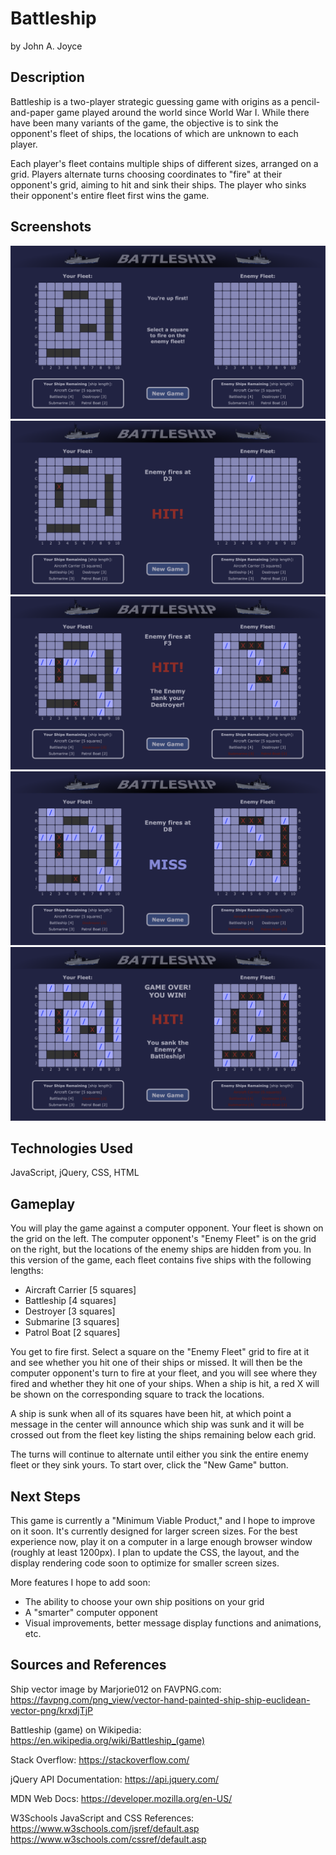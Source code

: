 # Battleship

by John A. Joyce 

## Description

Battleship is a two-player strategic guessing game with origins as a pencil-and-paper game played around the world since World War I. While there have been many variants of the game, the objective is to sink the opponent's fleet of ships, the locations of which are unknown to each player. 

Each player's fleet contains multiple ships of different sizes, arranged on a grid. Players alternate turns choosing coordinates to "fire" at their opponent's grid, aiming to hit and sink their ships. The player who sinks their opponent's entire fleet first wins the game. 

## Screenshots 

![Screenshot 1](images/screenshot-1.png) 
![Screenshot 2](images/screenshot-2.png) 
![Screenshot 3](images/screenshot-3.png) 
![Screenshot 4](images/screenshot-4.png) 
![Screenshot 5](images/screenshot-5.png) 

## Technologies Used 

JavaScript, jQuery, CSS, HTML 

## Gameplay

You will play the game against a computer opponent. Your fleet is shown on the grid on the left. The computer opponent's "Enemy Fleet" is on the grid on the right, but the locations of the enemy ships are hidden from you. In this version of the game, each fleet contains five ships with the following lengths: 

* Aircraft Carrier [5 squares]
* Battleship [4 squares]
* Destroyer [3 squares]
* Submarine [3 squares]
* Patrol Boat [2 squares]

You get to fire first. Select a square on the "Enemy Fleet" grid to fire at it and see whether you hit one of their ships or missed. It will then be the computer opponent's turn to fire at your fleet, and you will see where they fired and whether they hit one of your ships. When a ship is hit, a red X will be shown on the corresponding square to track the locations. 

A ship is sunk when all of its squares have been hit, at which point a message in the center will announce which ship was sunk and it will be crossed out from the fleet key listing the ships remaining below each grid. 

The turns will continue to alternate until either you sink the entire enemy fleet or they sink yours. To start over, click the "New Game" button. 

## Next Steps

This game is currently a "Minimum Viable Product," and I hope to improve on it soon. It's currently designed for larger screen sizes. For the best experience now, play it on a computer in a large enough browser window (roughly at least 1200px). I plan to update the CSS, the layout, and the display rendering code soon to optimize for smaller screen sizes. 

More features I hope to add soon: 

* The ability to choose your own ship positions on your grid 
* A "smarter" computer opponent 
* Visual improvements, better message display functions and animations, etc. 


## Sources and References

Ship vector image by Marjorie012 on FAVPNG.com: 
https://favpng.com/png_view/vector-hand-painted-ship-ship-euclidean-vector-png/krxdjTjP 

Battleship (game) on Wikipedia: 
https://en.wikipedia.org/wiki/Battleship_(game) 

Stack Overflow: https://stackoverflow.com/ 

jQuery API Documentation: https://api.jquery.com/ 

MDN Web Docs: https://developer.mozilla.org/en-US/ 

W3Schools JavaScript and CSS References: 
https://www.w3schools.com/jsref/default.asp 
https://www.w3schools.com/cssref/default.asp 

